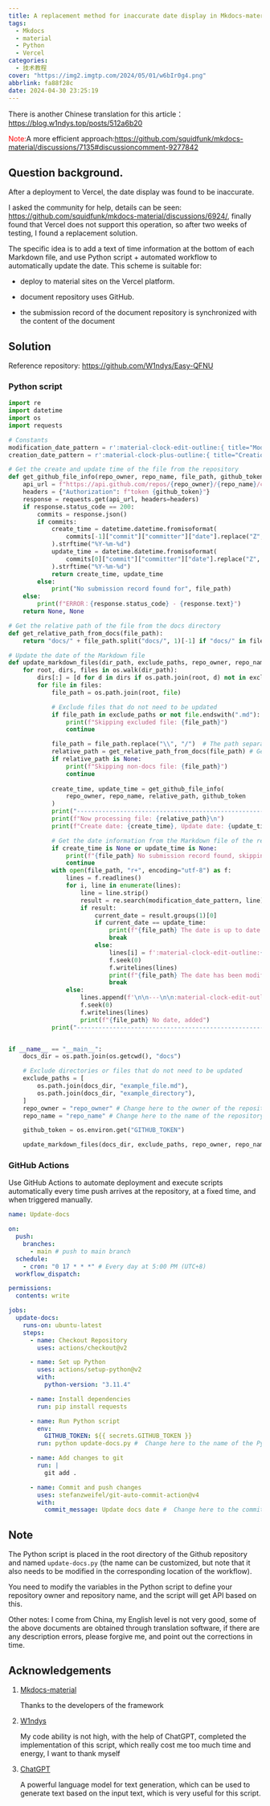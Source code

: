 ```yaml
---
title: A replacement method for inaccurate date display in Mkdocs-material
tags:
  - Mkdocs
  - material
  - Python
  - Vercel
categories:
  - 技术教程
cover: "https://img2.imgtp.com/2024/05/01/w6bIr0g4.png"
abbrlink: fa88f28c
date: 2024-04-30 23:25:19
---
```


There is another Chinese translation for this article：https://blog.w1ndys.top/posts/512a6b20

<font color="red">Note:</font>A more efficient approach:https://github.com/squidfunk/mkdocs-material/discussions/7135#discussioncomment-9277842

## Question background.

After a deployment to Vercel, the date display was found to be inaccurate.

I asked the community for help, details can be seen: https://github.com/squidfunk/mkdocs-material/discussions/6924/, finally found that Vercel does not support this operation, so after two weeks of testing, I found a replacement solution.

The specific idea is to add a text of time information at the bottom of each Markdown file, and use Python script + automated workflow to automatically update the date.
This scheme is suitable for:

- deploy to material sites on the Vercel platform.

- document repository uses GitHub.

- the submission record of the document repository is synchronized with the content of the document

## Solution

Reference repository: https://github.com/W1ndys/Easy-QFNU

### Python script

```python
import re
import datetime
import os
import requests

# Constants
modification_date_pattern = r':material-clock-edit-outline:{ title="Modification date" } (\d{4}-\d{2}-\d{2})'
creation_date_pattern = r':material-clock-plus-outline:{ title="Creation date" } (\d{4}-\d{2}-\d{2})'

# Get the create and update time of the file from the repository
def get_github_file_info(repo_owner, repo_name, file_path, github_token):
    api_url = f"https://api.github.com/repos/{repo_owner}/{repo_name}/commits?path={file_path}"
    headers = {"Authorization": f"token {github_token}"}
    response = requests.get(api_url, headers=headers)
    if response.status_code == 200:
        commits = response.json()
        if commits:
            create_time = datetime.datetime.fromisoformat(
                commits[-1]["commit"]["committer"]["date"].replace("Z", "+00:00")
            ).strftime("%Y-%m-%d")
            update_time = datetime.datetime.fromisoformat(
                commits[0]["commit"]["committer"]["date"].replace("Z", "+00:00")
            ).strftime("%Y-%m-%d")
            return create_time, update_time
        else:
            print("No submission record found for", file_path)
    else:
        print(f"ERROR：{response.status_code} - {response.text}")
    return None, None

# Get the relative path of the file from the docs directory
def get_relative_path_from_docs(file_path):
    return "docs/" + file_path.split("docs/", 1)[-1] if "docs/" in file_path else None

# Update the date of the Markdown file
def update_markdown_files(dir_path, exclude_paths, repo_owner, repo_name, github_token):
    for root, dirs, files in os.walk(dir_path):
        dirs[:] = [d for d in dirs if os.path.join(root, d) not in exclude_paths]
        for file in files:
            file_path = os.path.join(root, file)

            # Exclude files that do not need to be updated
            if file_path in exclude_paths or not file.endswith(".md"):
                print(f"Skipping excluded file: {file_path}")
                continue

            file_path = file_path.replace("\\", "/")  # The path separator is unified as /
            relative_path = get_relative_path_from_docs(file_path) # Get the relative path of the file from the docs directory
            if relative_path is None:
                print(f"Skipping non-docs file: {file_path}")
                continue
            
            create_time, update_time = get_github_file_info(
                repo_owner, repo_name, relative_path, github_token
            )
            print("-----------------------------------------------------------")
            print(f"Now processing file: {relative_path}\n")
            print(f"Create date: {create_time}, Update date: {update_time}\n")

            # Get the date information from the Markdown file of the repository
            if create_time is None or update_time is None:
                print(f"{file_path} No submission record found, skipping")
                continue
            with open(file_path, "r+", encoding="utf-8") as f:
                lines = f.readlines()
                for i, line in enumerate(lines):
                    line = line.strip()
                    result = re.search(modification_date_pattern, line)
                    if result:
                        current_date = result.groups(1)[0]
                        if current_date == update_time:
                            print(f"{file_path} The date is up to date.")
                            break
                        else:
                            lines[i] = f':material-clock-edit-outline:{{ title="Modification date" }} {update_time}\n'
                            f.seek(0)
                            f.writelines(lines)
                            print(f"{file_path} The date has been modified, and the modified date is: {update_time}")
                            break
                else:
                    lines.append(f'\n\n---\n\n:material-clock-edit-outline:{{ title="Modification date" }} {update_time}\n:material-clock-plus-outline:{{ title="Creation date" }} {create_time}\n')
                    f.seek(0)
                    f.writelines(lines)
                    print(f"{file_path} No date, added")
            print("-----------------------------------------------------------")


if __name__ == "__main__":
    docs_dir = os.path.join(os.getcwd(), "docs")

    # Exclude directories or files that do not need to be updated
    exclude_paths = [
        os.path.join(docs_dir, "example_file.md"),
        os.path.join(docs_dir, "example_directory"),
    ]
    repo_owner = "repo_owner" # Change here to the owner of the repository
    repo_name = "repo_name" # Change here to the name of the repository

    github_token = os.environ.get("GITHUB_TOKEN")

    update_markdown_files(docs_dir, exclude_paths, repo_owner, repo_name, github_token)

```

### GitHub Actions

Use GitHub Actions to automate deployment and execute scripts automatically every time push arrives at the repository, at a fixed time, and when triggered manually.

```yml
name: Update-docs

on:
  push:
    branches:
      - main # push to main branch
  schedule:
    - cron: "0 17 * * *" # Every day at 5:00 PM (UTC+8)
  workflow_dispatch:

permissions:
  contents: write

jobs:
  update-docs:
    runs-on: ubuntu-latest
    steps:
      - name: Checkout Repository
        uses: actions/checkout@v2

      - name: Set up Python
        uses: actions/setup-python@v2
        with:
          python-version: "3.11.4"

      - name: Install dependencies
        run: pip install requests

      - name: Run Python script
        env:
          GITHUB_TOKEN: ${{ secrets.GITHUB_TOKEN }}
        run: python update-docs.py #  Change here to the name of the Python script file

      - name: Add changes to git
        run: |
          git add .

      - name: Commit and push changes
        uses: stefanzweifel/git-auto-commit-action@v4
        with:
          commit_message: Update docs date #  Change here to the commit message
```

## Note

The Python script is placed in the root directory of the Github repository and named `update-docs.py` (the name can be customized, but note that it also needs to be modified in the corresponding location of the workflow).

You need to modify the variables in the Python script to define your repository owner and repository name, and the script will get API based on this.

Other notes:
I come from China, my English level is not very good, some of the above documents are obtained through translation software, if there are any description errors, please forgive me, and point out the corrections in time.

## Acknowledgements

1. [Mkdocs-material](https://squidfunk.github.io/mkdocs-material/)

   Thanks to the developers of the framework

2. [W1ndys](https://github.com/W1ndys)

   My code ability is not high, with the help of ChatGPT, completed the implementation of this script, which really cost me too much time and energy, I want to thank myself

3. [ChatGPT](https://chat.openai.com/)

   A powerful language model for text generation, which can be used to generate text based on the input text, which is very useful for this script.
